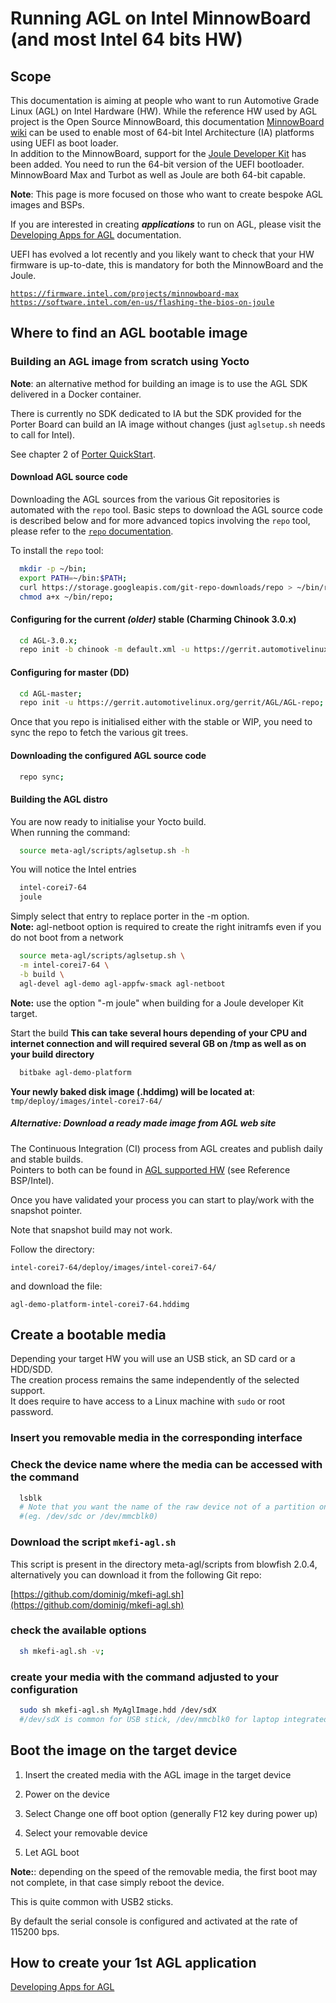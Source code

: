# Running AGL on Intel MinnowBoard (and most Intel 64 bits HW)

## Scope

This documentation is aiming at people who want to run Automotive Grade
Linux (AGL) on Intel Hardware (HW).
While the reference HW used by AGL project is the Open Source MinnowBoard, this documentation [MinnowBoard wiki](https://minnowboard.org/) can be used to enable most of 64-bit Intel Architecture (IA) platforms using UEFI as boot loader.  
In addition to the MinnowBoard, support for the [Joule Developer Kit](https://software.intel.com/en-us/iot/hardware/joule/dev-kit) has been added.
You need to run the 64-bit version of the UEFI bootloader.
MinnowBoard Max and Turbot as well as Joule are both 64-bit capable.

**Note**: This page is more focused on those who want to create bespoke AGL images and BSPs.

If you are interested in creating ***applications*** to run on AGL, please visit the [Developing Apps for AGL](https://wiki.automotivelinux.org/agl-distro/developer_resources_intel_apps) documentation.

UEFI has evolved a lot recently and you likely want to check that your HW firmware is up-to-date, this is mandatory for both the MinnowBoard and the Joule.

[`https://firmware.intel.com/projects/minnowboard-max`](https://firmware.intel.com/projects/minnowboard-max)  
[`https://software.intel.com/en-us/flashing-the-bios-on-joule`](https://software.intel.com/en-us/flashing-the-bios-on-joule)

## Where to find an AGL bootable image

### Building an AGL image from scratch using Yocto

**Note**: an alternative method for building an image is to use the AGL SDK delivered in a Docker container.

There is currently no SDK dedicated to IA but the SDK provided for the Porter Board can build an IA image without changes (just `aglsetup.sh` needs to call for Intel).

See chapter 2 of [Porter QuickStart](http://iot.bzh/download/public/2016/sdk/AGL-Kickstart-on-Renesas-Porter-board.pdf "wikilink").

#### Download AGL source code

Downloading the AGL sources from the various Git repositories is automated with the `repo` tool. Basic steps to download the AGL source code is described below and for more advanced topics involving the `repo` tool, please refer to the [`repo` documentation](https://source.android.com/source/using-repo.html "wikilink").

To install the `repo` tool:

```bash
  mkdir -p ~/bin;
  export PATH=~/bin:$PATH;
  curl https://storage.googleapis.com/git-repo-downloads/repo > ~/bin/repo;
  chmod a+x ~/bin/repo;
```

#### Configuring for the current *(older)* stable (Charming Chinook 3.0.x)

```bash
  cd AGL-3.0.x;
  repo init -b chinook -m default.xml -u https://gerrit.automotivelinux.org/gerrit/AGL/AGL-repo
```

#### Configuring for master (DD)

```bash
  cd AGL-master;
  repo init -u https://gerrit.automotivelinux.org/gerrit/AGL/AGL-repo;
```

Once that you repo is initialised either with the stable or WIP, you need to sync the repo to fetch the various git trees.

#### Downloading the configured AGL source code

```bash
  repo sync;
```

#### Building the AGL distro

You are now ready to initialise your Yocto build.  
When running the command:

```bash
  source meta-agl/scripts/aglsetup.sh -h
```

You will notice the Intel entries

```bash
  intel-corei7-64
  joule
```

Simply select that entry to replace porter in the -m option.  
**Note:** agl-netboot option is required to create the right initramfs even if you do not boot from a network

```bash
  source meta-agl/scripts/aglsetup.sh \
  -m intel-corei7-64 \
  -b build \
  agl-devel agl-demo agl-appfw-smack agl-netboot
```

**Note:** use the option "-m joule" when building for a Joule developer Kit target.

Start the build **This can take several hours depending of your CPU and
internet connection and will required several GB on /tmp as well as on your build directory**

```bash
  bitbake agl-demo-platform
```

**Your newly baked disk image (.hddimg) will be located at**:  
  `tmp/deploy/images/intel-corei7-64/`

##### Alternative: Download a *ready made* image from AGL web site

The Continuous Integration (CI) process from AGL creates and publish daily and stable builds.  
Pointers to both can be found in [AGL supported HW](https://wiki.automotivelinux.org/agl-distro) (see Reference BSP/Intel).

Once you have validated your process you can start to play/work with the snapshot pointer.

Note that snapshot build may not work.

Follow the directory:  

`intel-corei7-64/deploy/images/intel-corei7-64/`

and download the file:  

`agl-demo-platform-intel-corei7-64.hddimg`

## Create a bootable media

Depending your target HW you will use an USB stick, an SD card or a HDD/SDD.  
The creation process remains the same independently of the selected support.  
It does require to have access to a Linux machine with `sudo` or root password.

### Insert you removable media in the corresponding interface

### Check the device name where the media can be accessed with the command

```bash
  lsblk
  # Note that you want the name of the raw device not of a partition on the media
  #(eg. /dev/sdc or /dev/mmcblk0)
```

### Download the script `mkefi-agl.sh`

This script is present in the directory meta-agl/scripts from blowfish 2.0.4, alternatively you can download it from the following Git repo:  

[https://github.com/dominig/mkefi-agl.sh](https://github.com/dominig/mkefi-agl.sh)

### check the available options

```bash
  sh mkefi-agl.sh -v;
```

### create your media with the command adjusted to your configuration

```bash
  sudo sh mkefi-agl.sh MyAglImage.hdd /dev/sdX
  #/dev/sdX is common for USB stick, /dev/mmcblk0 for laptop integrated SD card reader
```

## Boot the image on the target device

1. Insert the created media with the AGL image in the target device

1. Power on the device

1. Select Change one off boot option (generally F12 key during power up)

1. Select your removable device

1. Let AGL boot

**Note:**: depending on the speed of the removable media, the first boot may not complete, in that case simply reboot the device.

This is quite common with USB2 sticks.

By default the serial console is configured and activated at the rate of 115200 bps.

## How to create your 1st AGL application

[Developing Apps for AGL](https://wiki.automotivelinux.org/agl-distro/developer_resources_intel_apps)
